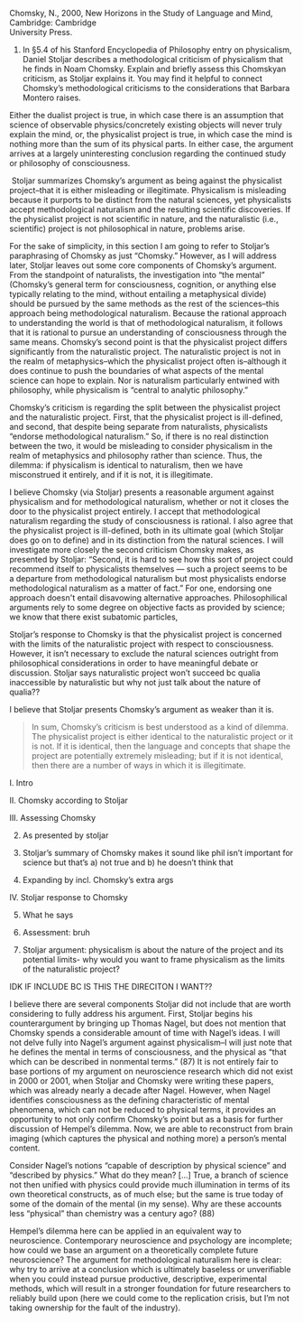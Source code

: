 Chomsky, N., 2000, New Horizons in the Study of Language and Mind, Cambridge: Cambridge  
University Press.

  

1) In §5.4 of his Stanford Encyclopedia of Philosophy entry on physicalism, Daniel Stoljar describes a methodological criticism of physicalism that he finds in Noam Chomsky. Explain and briefly assess this Chomskyan criticism, as Stoljar explains it. You may find it helpful to connect Chomsky’s methodological criticisms to the considerations that Barbara Montero raises.

  

Either the dualist project is true, in which case there is an assumption that science of observable physics/concretely existing objects will never truly explain the mind, or, the physicalist project is true, in which case the mind is nothing more than the sum of its physical parts. In either case, the argument arrives at a largely uninteresting conclusion regarding the continued study or philosophy of consciousness.

 Stoljar summarizes Chomsky’s argument as being against the physicalist project–that it is either misleading or illegitimate. Physicalism is misleading because it purports to be distinct from the natural sciences, yet physicalists accept methodological naturalism and the resulting scientific discoveries. If the physicalist project is not scientific in nature, and the naturalistic (i.e., scientific) project is not philosophical in nature, problems arise. 

For the sake of simplicity, in this section I am going to refer to Stoljar’s paraphrasing of Chomsky as just “Chomsky.” However, as I will address later, Stoljar leaves out some core components of Chomsky’s argument. From the standpoint of naturalists, the investigation into “the mental” (Chomsky’s general term for consciousness, cognition, or anything else typically relating to the mind, without entailing a metaphysical divide) should be pursued by the same methods as the rest of the sciences–this approach being methodological naturalism. Because the rational approach to understanding the world is that of methodological naturalism, it follows that it is rational to pursue an understanding of consciousness through the same means. Chomsky’s second point is that the physicalist project differs significantly from the naturalistic project. The naturalistic project is not in the realm of metaphysics–which the physicalist project often is–although it does continue to push the boundaries of what aspects of the mental science can hope to explain. Nor is naturalism particularly entwined with philosophy, while physicalism is “central to analytic philosophy.” 

Chomsky’s criticism is regarding the split between the physicalist project and the naturalistic project. First, that the physicalist project is ill-defined, and second, that despite being separate from naturalists, physicalists “endorse methodological naturalism.” So, if there is no real distinction between the two, it would be misleading to consider physicalism in the realm of metaphysics and philosophy rather than science. Thus, the dilemma: if physicalism is identical to naturalism, then we have misconstrued it entirely, and if it is not, it is illegitimate. 

I believe Chomsky (via Stoljar) presents a reasonable argument against physicalism and for methodological naturalism, whether or not it closes the door to the physicalist project entirely. I accept that methodological naturalism regarding the study of consciousness is rational. I also agree that the physicalist project is ill-defined, both in its ultimate goal (which Stoljar does go on to define) and in its distinction from the natural sciences. I will investigate more closely the second criticism Chomsky makes, as presented by Stoljar: “Second, it is hard to see how this sort of project could recommend itself to physicalists themselves — such a project seems to be a departure from methodological naturalism but most physicalists endorse methodological naturalism as a matter of fact.” For one, endorsing one approach doesn't entail disavowing alternative approaches. Philosophilical arguments rely to some degree on objective facts as provided by science; we know that there exist subatomic particles, 



Stoljar’s response to Chomsky is that the physicalist project is concerned with the limits of the naturalistic project with respect to consciousness. However, it isn’t necessary to exclude the natural sciences outright from philosophical considerations in order to have meaningful debate or discussion. Stoljar says naturalistic project won’t succeed bc qualia inaccessible by naturalistic but why not just talk about the nature of qualia??  

  

I believe that Stoljar presents Chomsky’s argument as weaker than it is. 

> In sum, Chomsky’s criticism is best understood as a kind of dilemma. The physicalist project is either identical to the naturalistic project or it is not. If it is identical, then the language and concepts that shape the project are potentially extremely misleading; but if it is not identical, then there are a number of ways in which it is illegitimate.
  
  

I. Intro

II. Chomsky according to Stoljar 

III. Assessing Chomsky

2. As presented by stoljar
    

3. Stoljar’s summary of Chomsky makes it sound like phil isn’t important for science but that’s a) not true and b) he doesn’t think that
    

4. Expanding by incl. Chomsky’s extra args 
    

IV. Stoljar response to Chomsky

5. What he says
    
6. Assessment: bruh 
    

7. Stoljar argument: physicalism is about the nature of the project and its potential limits- why would you want to frame physicalism as the limits of the naturalistic project? 
    

  
  
  

IDK IF INCLUDE BC IS THIS THE DIRECITON I WANT??

  

I believe there are several components Stoljar did not include that are worth considering to fully address his argument. First, Stoljar begins his counterargument by bringing up Thomas Nagel, but does not mention that Chomsky spends a considerable amount of time with Nagel’s ideas. I will not delve fully into Nagel’s argument against physicalism–I will just note that he defines the mental in terms of consciousness, and the physical as “that which can be described in nonmental terms.” (87) It is not entirely fair to base portions of my argument on neuroscience research which did not exist in 2000 or 2001, when Stoljar and Chomsky were writing these papers, which was already nearly a decade after Nagel. However, when Nagel identifies consciousness as the defining characteristic of mental phenomena, which can not be reduced to physical terms, it provides an opportunity to not only confirm Chomsky’s point but as a basis for further discussion of Hempel’s dilemma. Now, we are able to reconstruct from brain imaging (which captures the physical and nothing more) a person’s mental content. 

Consider Nagel’s notions “capable of description by physical science” and “described by physics.” What do they mean? [...] True, a branch of science not then unified with physics could provide much illumination in terms of its own theoretical constructs, as of much else; but the same is true today of some of the domain of the mental (in my sense). Why are these accounts less “physical” than chemistry was a century ago? (88)

Hempel’s dilemma here can be applied in an equivalent way to neuroscience. Contemporary neuroscience and psychology are incomplete; how could we base an argument on a theoretically complete future neuroscience? The argument for methodological naturalism here is clear: why try to arrive at a conclusion which is ultimately baseless or unverifiable when you could instead pursue productive, descriptive, experimental methods, which will result in a stronger foundation for future researchers to reliably build upon (here we could come to the replication crisis, but I’m not taking ownership for the fault of the industry).